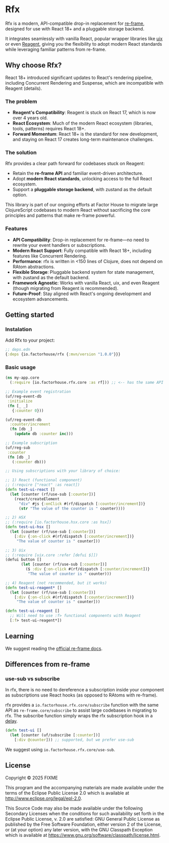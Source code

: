 # Rfx

Rfx is a modern, API-compatible drop-in replacement for [re-frame](https://github.com/day8/re-frame), designed for use with React 18+ and a pluggable storage backend.

It integrates seamlessly with vanilla React, popular wrapper libraries like [uix](https://github.com/pitch-io/uix) or even [Reagent](https://github.com/reagent-project/reagent), giving you the flexibility to adopt modern React standards while leveraging familiar patterns from re-frame.

## Why choose Rfx?

React 18+ introduced significant updates to React's rendering pipeline, including Concurrent Rendering and Suspense, which are incompatible with Reagent (details).

### The problem

* **Reagent's Compatibility**: Reagent is stuck on React 17, which is now over 4 years old.
* **React Ecosystem**: Much of the modern React ecosystem (libraries, tools, patterns) requires React 18+.
* **Forward Momentum**: React 18+ is the standard for new development, and staying on React 17 creates long-term maintenance challenges.

### The solution

Rfx provides a clear path forward for codebases stuck on Reagent:

* Retain the **re-frame API** and familiar event-driven architecture.
* Adopt **modern React standards**, unlocking access to the full React ecosystem.
* Support a **pluggable storage backend**, with zustand as the default option.

This library is part of our ongoing efforts at Factor House to migrate large ClojureScript codebases to modern React without sacrificing the core principles and patterns that make re-frame powerful.

### Features

* **API Compatibility**: Drop-in replacement for re-frame—no need to rewrite your event handlers or subscriptions.
* **Modern React Support**: Fully compatible with React 18+, including features like Concurrent Rendering.
* **Performance**: rfx is written in <150 lines of Clojure, does not depend on RAtom abstractions.
* **Flexible Storage**: Pluggable backend system for state management, with zustand as the default backend.
* **Framework Agnostic**: Works with vanilla React, uix, and even Reagent (though migrating from Reagent is recommended).
* **Future-Proof**: Stay aligned with React's ongoing development and ecosystem advancements.

## Getting started

### Instalation

Add Rfx to your project:

```clojure 
;; deps.edn
{:deps {io.factorhouse/rfx {:mvn/version "1.0.0"}}}
```

### Basic usage

```clojure 
(ns my-app.core
  (:require [io.factorhouse.rfx.core :as rf])) ;; <-- has the same API as re-frame.core

;; Example event registration
(uf/reg-event-db
 :initialize
 (fn [_ _]
   {:counter 0}))

(uf/reg-event-db 
  :counter/increment
  (fn [db _]
    (update db :counter inc)))

;; Example subscription
(uf/reg-sub
 :counter
 (fn [db _]
   (:counter db)))

;; Using subscriptions with your library of choice:

;; 1) React (functional component)
;; (:require ["react" :as react])
(defn test-ui-react []
  (let [counter (rf/use-sub [:counter])]
    (react/createElement
      "div" #js {:onClick #(rf/dispatch [:counter/increment])}
      (str "The value of the counter is " counter))))

;; 2) HSX
;; (:require [io.factorhouse.hsx.core :as hsx])
(defn test-ui-hsx []
  (let [counter (rf/use-sub [:counter])]
    [:div {:on-click #(rf/dispatch [:counter/increment])}
     "The value of counter is " counter]))

;; 3) Uix
;; (:require [uix.core :refer [defui $]])
(defui button [] 
       (let [counter (rf/use-sub [:counter])]
         ($ :div {:on-click #(rf/dispatch [:counter/increment])}
          "The value of counter is " counter)))

;; 4) Reagent (not recommended, but it works)
(defn test-ui-reagent* []
  (let [counter (rf/use-sub [:counter])]
    [:div {:on-click #(rf/dispatch [:counter/increment])}
     "The value of counter is " counter]))

(defn test-ui-reagent []
  ;; Will need to use :f> functional components with Reagent
  [:f> test-ui-reagent*])
```

## Learning

We suggest reading the [official re-frame docs](https://github.com/day8/re-frame/tree/master/docs).

## Differences from re-frame

### use-sub vs subscribe

In rfx, there is no need to dereference a subscription inside your component as subscriptions use React hooks (as opposed to RAtoms with re-frame). 

rfx provides a `io.factorhouse.rfx.core/subscribe` function with the same API as `re-frame.core/subscribe` to assist large codebases in migrating to rfx. The subscribe function simply wraps the rfx subscription hook in a [delay](https://clojuredocs.org/clojure.core/delay).

```clojure 
(defn test-ui []
  (let [counter (uf/subscribe [:counter])]
    [:div @counter])) ;; supported, but we prefer use-sub 
```

We suggest using `io.factorhouse.rfx.core/use-sub`.

## License

Copyright © 2025 FIXME

This program and the accompanying materials are made available under the
terms of the Eclipse Public License 2.0 which is available at
http://www.eclipse.org/legal/epl-2.0.

This Source Code may also be made available under the following Secondary
Licenses when the conditions for such availability set forth in the Eclipse
Public License, v. 2.0 are satisfied: GNU General Public License as published by
the Free Software Foundation, either version 2 of the License, or (at your
option) any later version, with the GNU Classpath Exception which is available
at https://www.gnu.org/software/classpath/license.html.
